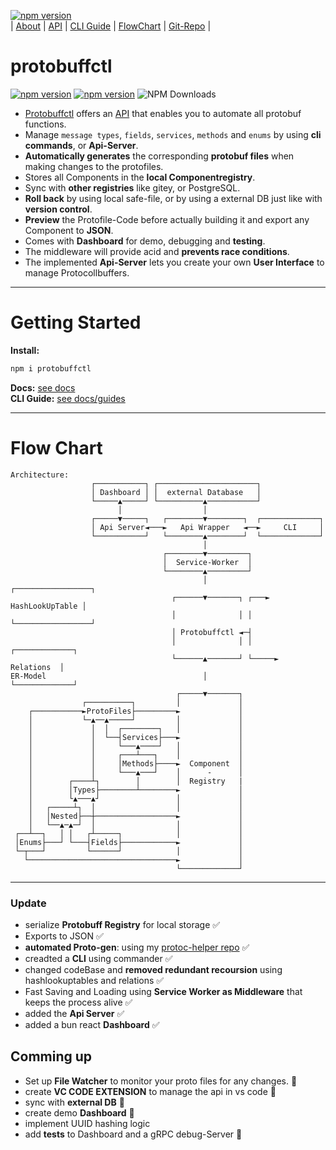 [![npm version](https://img.shields.io/badge/🚧_under_construction_🚧-black)](https://www.npmjs.com/package/protobuffctl)
 <br>| [About](https://ji-podhead.github.io/protobuffctl/) | [API](https://ji-podhead.github.io/protobuffctl/API) | [CLI Guide](https://ji-podhead.github.io/protobuffctl/guides) | [FlowChart](https://ji-podhead.github.io/protobuffctl/charts) | [Git-Repo](https://github.com/ji-podhead/protobuffctl) |

# protobuffctl  
[![npm version](https://img.shields.io/badge/protoc_v26.0-binary-blue)](https://www.npmjs.com/package/protobuffctl)
[![npm version](https://badge.fury.io/js/protobuffctl.svg)](https://badge.fury.io/js/protobuffctl)
![NPM Downloads](https://img.shields.io/npm/dw/protobuffctl)


- [Protobuffctl](https://github.com/ji-podhead/protobuffctl) offers an  [API](https://ji-podhead.github.io/protobuffctl/) that enables you to automate all protobuf functions.
- Manage `message types`, `fields`, `services`,  `methods` and `enums` by using **cli commands**, or **Api-Server**.
- **Automatically generates** the corresponding **protobuf files** when making changes to the protofiles.<br>
- Stores all Components in the **local Componentregistry**. <br>
- Sync with **other registries** like gitey, or PostgreSQL.
- **Roll back** by using local safe-file, or by using a external DB just like with **version control**.<br>
- **Preview** the Protofile-Code before actually building it and export any Component to **JSON**.
- Comes with **Dashboard** for demo, debugging and **testing**.
- The middleware will provide acid and **prevents race conditions**.
- The implemented **Api-Server** lets you create your own **User Interface** to manage Protocollbuffers.
---
#                      Getting Started
**Install:**
 
```JavaScript
npm i protobuffctl
```
**Docs:**  [see docs](https://ji-podhead.github.io/protobuffctl/guides) <br>
**CLI Guide:** [see docs/guides](https://github.com/ji-podhead/protobuffctl/blob/main/docs/CLI-guide.md) 
 
---
# Flow Chart 
```
Architecture:                                                                                                  
                  ┌───────────┐ ┌──────────────────────┐                 
                  │ Dashboard │ │  external Database   │                    
                  └─────▲─────┘ └──────────▲───────────┘                    
                        │                  │                                                     
                  ┌─────▼─────┐   ┌────────▼────────┐  ┌─────────────┐           
                  │ Api Server◄───►   Api Wrapper   ◄──►     CLI     │          
                  └───────────┘   └────────▲────────┘  └─────────────┘      
                                           │                                
                                  ┌────────▼─────────┐                                          
                                  │  Service-Worker  │                                          
                                  └────────▲─────────┘   
                                           │             ┌─────────────────┐ 
                                    ┌──────▼───────┐ ┌───► HashLookUpTable │           
                                    │              │ │   └─────────────────┘
                                    │ Protobuffctl ◄─┤                      
                                    │              │ │     ┌─────────────┐  
                                    └──────▲───────┘ └─────►  Relations  │                                           
ER-Model                                   │               └─────────────┘ 
                                     ┌─────▼───────┐         
                ┌──────────┐         │             │                        
    ┌───────────►ProtoFiles├─────────►             │                        
    │           └─▲──▲─────┘         │             │                                             
    │             │  │  ┌────────┐   │             │                        
    │             │  └──┤Services├───►             │                        
    │             │     └───▲────┘   │             │                                                            
    │             │     ┌───┴───┐    │             │                        
    │             │     │Methods├────►  Component  │                        
    │             │     └───▲───┘    │      -      │                                              
    │        ┌────┴┐        │        │  Registry   |                       
    │        │Types├────────┴────────►             │                        
    │        └▲───▲┘                 │             │                                               
    │   ┌─────┴┐  │                  │             │                        
    │   │Nested├──┼──────────────────►             │                        
    │   └──▲─▲─┘  │                  │             │                        
 ┌──┴──┐   │ │   ┌┴─────┐            │             │                        
 │Enums├───┘ └───┤Fields├────────────►             │                        
 └─┬───┘         └──────┘            │             │                                              
   └─────────────────────────────────►             │                        
                                     └─────────────┘                           
```





---
###                      Update
- serialize **Protobuff Registry** for local storage ✅
- Exports to JSON ✅
- **automated Proto-gen**: using my [protoc-helper repo](https://github.com/ji-podhead/protoc-helper) ✅
- creadted a  **CLI** using commander ✅
- changed codeBase and **removed redundant recoursion**  using hashlookuptables and relations ✅
- Fast Saving and Loading using **Service Worker as  Middleware** that keeps the process alive ✅
- added the **Api Server** ✅
- added a bun react **Dashboard** ✅
  
##                      Comming up
- Set up **File Watcher** to monitor your proto files for any changes. 🚧 
- create **VC CODE EXTENSION** to manage the api in vs code  🚧  
- sync with **external DB** 🚧 
- create demo **Dashboard** 🚧
- implement UUID hashing logic 
- add **tests** to Dashboard and a gRPC debug-Server 🚧 

